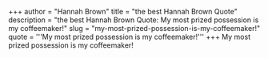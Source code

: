 +++
author = "Hannah Brown"
title = "the best Hannah Brown Quote"
description = "the best Hannah Brown Quote: My most prized possession is my coffeemaker!"
slug = "my-most-prized-possession-is-my-coffeemaker!"
quote = '''My most prized possession is my coffeemaker!'''
+++
My most prized possession is my coffeemaker!
